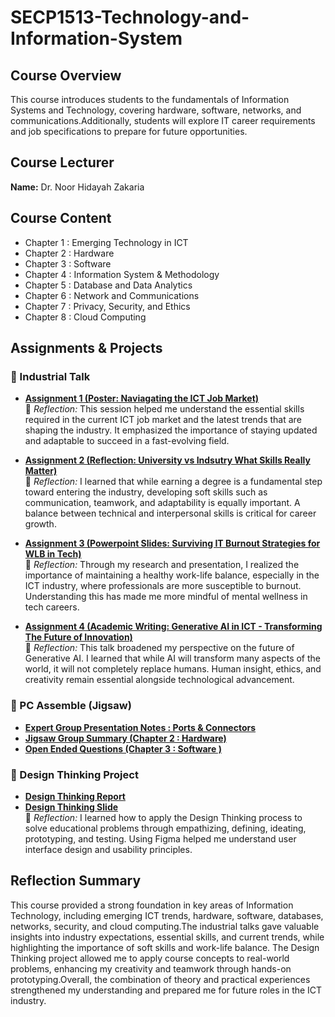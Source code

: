 # SECP1513-Technology-and-Information-System

## Course Overview  <br> 
This course introduces students to the fundamentals of Information Systems and Technology, covering hardware, software, networks, and communications.Additionally, students will explore IT career requirements and job specifications to prepare for future opportunities.

## Course Lecturer
**Name:** Dr. Noor Hidayah Zakaria  
 

## Course Content
- Chapter 1 : Emerging Technology in ICT  
- Chapter 2 : Hardware  
- Chapter 3 : Software  
- Chapter 4 : Information System & Methodology  
- Chapter 5 : Database and Data Analytics  
- Chapter 6 : Network and Communications  
- Chapter 7 : Privacy, Security, and Ethics  
- Chapter 8 : Cloud Computing

## Assignments & Projects

### 📌 Industrial Talk 
- **[Assignment 1 (Poster: Naviagating the ICT Job Market)](https://github.com/BettyOlivia/SECP1513-Technology-and-Information-System/blob/main/Industry%20Talk%201%20Poster%20Naviagating%20the%20ICT%20Job%20Market.pdf)**  <br>
  📝 *Reflection:* This session helped me understand the essential skills required in the current ICT job market and the latest trends that are shaping the industry. It emphasized the importance of staying updated and adaptable to succeed in a fast-evolving field.
  

- **[Assignment 2 (Reflection: University vs Indsutry What Skills Really Matter)](https://github.com/BettyOlivia/SECP1513-Technology-and-Information-System/blob/main/Industry%20Talk%202%20Reflection%20University%20vs%20Indsutry%20What%20Skills%20Really%20Matter.pdf)** <br>
  📝 *Reflection:* I learned that while earning a degree is a fundamental step toward entering the industry, developing soft skills such as communication, teamwork, and adaptability is equally important. A balance between technical and interpersonal skills is critical for career growth.
  

- **[Assignment 3 (Powerpoint Slides: Surviving IT Burnout Strategies for WLB in Tech)](https://github.com/BettyOlivia/SECP1513-Technology-and-Information-System/blob/main/Industrial%20Talk%203%20Surviving%20IT%20Burnout%20Strategies%20for%20WLB%20in%20Tech.pdf)** <br>
  📝 *Reflection:* Through my research and presentation, I realized the importance of maintaining a healthy work-life balance, especially in the ICT industry, where professionals are more susceptible to burnout. Understanding this has made me more mindful of mental wellness in tech careers.

- **[Assignment 4 (Academic Writing: Generative AI in ICT - Transforming The Future of Innovation)](https://github.com/BettyOlivia/SECP1513-Technology-and-Information-System/blob/main/Industry%20Talk%204%20Academic%20Writng%20(Generative%20AI%20in%20ICT%20-%20Transforming%20The%20Future%20of%20Innovation).pdf)**  <br>
  📝 *Reflection:* This talk broadened my perspective on the future of Generative AI. I learned that while AI will transform many aspects of the world, it will not completely replace humans. Human insight, ethics, and creativity remain essential alongside technological advancement.  
  
### 🧪 PC Assemble (Jigsaw)
- **[Expert Group Presentation Notes : Ports & Connectors](https://github.com/BettyOlivia/SECP1513-Technology-and-Information-System/blob/main/Jigsaw%20Activity%20-Group%205%20Ports%20%26%20Connectors.pdf)**  
- **[Jigsaw Group Summary (Chapter 2 : Hardware)](https://github.com/BettyOlivia/SECP1513-Technology-and-Information-System/blob/main/Jigsaw%20Group%20Worksheet%20-%20Chapter%202%20Hardware.pdf)**
- **[Open Ended Questions (Chapter 3 : Software )](https://github.com/BettyOlivia/SECP1513-Technology-and-Information-System/blob/main/Chapter%203%20-%20Open%20Ended%20Questions.pdf)** 

### 🎨 Design Thinking Project
- **[Design Thinking Report](https://github.com/BettyOlivia/SECP1513-Technology-and-Information-System/blob/main/Desigh%20Thinking%20Project%20-%20Personalised%20Study%20App%20(SmartEdu)%20Group%205.pdf)**
- **[Design Thinking Slide](https://github.com/BettyOlivia/SECP1513-Technology-and-Information-System/blob/main/Design%20Thinking-%20Personalised%20Study%20App%20(Smart%20Edu)-1.pdf)**  
  📝 *Reflection:* I learned how to apply the Design Thinking process to solve educational problems through empathizing, defining, ideating, prototyping, and testing. Using Figma helped me understand user interface design and usability principles.  
  


## Reflection Summary
This course provided a strong foundation in key areas of Information Technology, including emerging ICT trends, hardware, software, databases, networks, security, and cloud computing.The industrial talks gave valuable insights into industry expectations, essential skills, and current trends, while highlighting the importance of soft skills and work-life balance. The Design Thinking project allowed me to apply course concepts to real-world problems, enhancing my creativity and teamwork through hands-on prototyping.Overall, the combination of theory and practical experiences strengthened my understanding and prepared me for future roles in the ICT industry.
